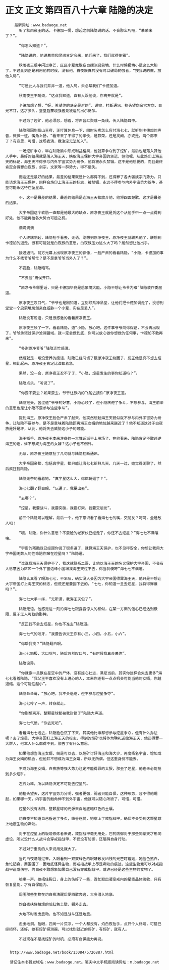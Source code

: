 # 正文 正文 第四百八十六章 陆隐的决定
        最新网址：www.badaoge.net
          听了秋雨夜王的话，卡德加一愣，想起之前陆隐说的话，不会那么巧吧，“慕荣来了？”。
      
          “你怎么知道？”。
      
          “陆隐说的，他说慕荣和灵阙肯定会来，他们来了，我们就得倒霉”。
      
          秋雨夜王眼中闪过寒芒，区区小辈竟敢妄自揣测启蒙境，什么时候极境小辈这么大胆了，不过此刻正是利用他的时候，没有他，白夜族真的没有可以破局的强者，“按我说的做，放他入局”。
      
          “可是此人与我们并非一道，他入局，未必帮我们”卡德加道。
      
          秋雨夜王不耐烦，“这点我知道，自有人跟他谈，你离开就是”。
      
          卡德加想了想，“好，希望你的决定是对的”，说完，挂断通讯，抬头望向帝宫方向，目光不甘，这才多久，堂堂启蒙境强者竟被逼的出尔反尔。
      
          不过为了焢矿，他必须忍，想着，将声音汇聚成一条线，传入陆隐耳中。
      
          陆隐刚回到紫山王府，正打算休息一下，同时头疼怎么应付海七七，就听到卡德加的声音，微微一怔，嘴角上扬，“看来来了不得了的家伙，是慕荣，还是灵阙，亦或是，两个都来了？有意思，可惜，这场表演，我注定无法加入”。
      
          一场焢矿争夺，早在陆隐脑中形成利益格局，他就算争夺到了焢矿，最后也是落入其他人手中，最好的结果就是落入海王天，换取海王保护大宇帝国的承诺，但他呢，从此烙印上海王天的标记，海王天不得参与内外宇宙实势力纷争，他将被永久禁锢，这不是他想要的，而且最终肯定会得罪白夜族，剑宗，文家等一群势力，得不偿失。
      
          而这还是最好的结果，最差的结果就是什么都得不到，还得罪了各大强族宗门势力，只能请求海王天保护，同样会烙印上海王天的标志，被禁锢，永远不得参与内外宇宙势力纷争，甚至可能永远待在坠星海。
      
          不，这不是最差的结果，最差的结果是连海王天都放弃他，他将四面楚歌，这才是最差的结果。
      
          大宇帝国这个软肋一直都是他最大的缺点，原净夜王就是凭这个从他手中一点一点得到好处，他不能再给各大势力可趁之机。
      
          滴滴滴滴
      
          个人终端响起，陆隐抬手看去，无语，刚想到原净夜王，原净夜王就联系他了，联想到卡德加的退走，很有可能就是白夜族的意思，白夜族压力这么大了吗？居然想让他出手。
      
          接通通讯，前方光幕上出现原净夜王的影像，一脸严肃的看着陆隐，“小隐，卡德加的事为什么不找爷爷帮忙？是不是拿爷爷当外人了？”。
      
          不要脸，陆隐暗骂。
      
          “不要脸”鬼侯开口。
      
          “原净爷爷哪里话，只是卡德加毕竟是启蒙境大能，小隐不想让爷爷为难”陆隐装作委屈道。
      
          原净夜王叹口气，“爷爷也是刚知道，立刻联系神品堂，让他们把卡德加调走了，没想到堂堂一个启蒙境居然亲自威胁一个小辈，实在是丢人”。
      
          陆隐没有说话，只是很感激的看着原净夜王。
      
          原净夜王顿了一下，看着陆隐，道“小隐，放心吧，这件事爷爷向你保证，不会再出现了，爷爷承诺过保护沧澜疆域，就一定会做到底，你可以放心做你想做的任何事，卡德加不敢再来”。
      
          “多谢原净爷爷”陆隐连忙感激。
      
          然后就是一堆没营养的废话，陆隐已经习惯了跟原净夜王绕圈子，反正他是真不想去焢星，相比起来，原净夜王肯定比谁都着急。
      
          果然，没一会，原净夜王忍不了了，“小隐，焢星发生的事你知道吗？”。
      
          陆隐点头，“听说了”。
      
          “你要不要去？如果要去，爷爷让族内的飞船去接你”原净夜王道。
      
          陆隐摇头，苦涩道“爷爷的好意，小隐心领了，但小隐厌倦了争斗，不想参与，海王前辈的意思也是让小隐不要参与这些争斗”。
      
          提到海王，原净夜王脸色严肃了起来，他突然想起海王天貌似就不参与内外宇宙势力纷争，让陆隐不要参与，是不是意味着陆隐距离海王女婿的地位越来越近了？他不知道这对于白夜族是好是坏，从此，他将失去威胁这小子的可能。
      
          海王插手，原净夜王本来准备的一大堆话派不上用场了，在他看来，陆隐肯定不敢违逆海王的话，谁不想成为海王的女婿？这小子也不例外。
      
          无奈，原净夜王随意扯了几句就与陆隐挂断通讯。
      
          大宇帝国帝都，包括真宇星，都只能让海七七新鲜几天，几天一过，她觉得无聊了，然后疯狂找陆隐。
      
          陆隐无奈的看着她，“真宇星这么大，你都玩遍了？”。
      
          海七七翻了翻白眼，“玩遍了，我要出去”。
      
          “去哪？”。
      
          “焢星，我要战斗，我要突破，我要打架，我要交朋友”。
      
          前三个陆隐可以理解，最后一个，他下意识看了看海七七的嘴，交朋友？呵呵，全是敌人吧！
      
          “喂，陆隐，你什么意思？不要脸的老家伙已经走了，你还不去焢星？”海七七不满嚷嚷。
      
          “宇宙的残酷我已经跟你说了很多遍了，就算海王天保护，也不见得安全，你想让我用大宇帝国无数人的性命陪你赌在焢星吗？”陆隐道。
      
          “谁说我海王天保护不了，我这就联系二哥，让他以海王天的名义保护大宇帝国，不会有人愿意因为区区一个外宇宙边缘小国跟我海王天过不去，你当我傻呀”海七七不满道。
      
          陆隐认真看了眼海七七，不笨嘛，确实没人会因为大宇帝国得罪海王天，他只是不想让大宇帝国打上海王天的标志，但谎还是要圆下去的，“七七，你知道一旦去焢星，我将得罪谁吗？”。
      
          海七七大手一挥，“无所谓，我海王天包了”。
      
          陆隐无语，他感觉这一刻的海七七跟露露惊人的相似，在某一方面的信心已经达到极限，属于无人可敌的那种。
      
          “反正我不会去焢星，你也不准去”陆隐道。
      
          海七七气的咬牙，“我要告诉父王你有小三，小四，小五，小六”。
      
          “你帮我找？”陆隐翻白眼。
      
          海七七怒极，大口喘气，随后忽然叹口气，“有时候我真羡慕你”。
      
          陆隐诧异。
      
          “你就像一具飘在星空中的尸体，没有雄心壮志，满足当前，其实你这样会失去更多”海七七看着陆隐，“我父王不喜欢没有上进心的人，本来你还有一点点机会可能当他的女婿，你越退缩，这个可能性越小”。
      
          陆隐耸耸肩，“放心吧，我不会退缩，但不参与焢星争夺”。
      
          海七七哼了一声，转身就走。
      
          “你别想离开，整颗星球都被我封锁了”陆隐大声道。
      
          海七七气愤，“你去死吧”。
      
          看着海七七远去，陆隐脸色沉了下来，其实他比谁都想参与焢星争夺，但有什么办法呢？去了焢星，大宇帝国打上海王天的标志，得到的焢矿也将作为聘礼送给海王天，他还得罪一大群人，他本人什么都得不到，那去了有什么意思。
      
          如果他想当海王女婿，倒是可以去，以焢矿讨好海王和海大少，再度扬名宇宙，增加成为海王女婿的机会，但他并不想成为海王女婿，所以无所谓，但这重身份不能丢。
      
          不成为海王女婿，白夜族等强大势力注定不能得罪的太狠，那去了焢星，他也未必能抢到多少焢矿。
      
          左右为难，所以陆隐决定不可能去焢星的。
      
          他抬头望天，这片宇宙势力分明，强者更强，弱者只能自保，这种形势，容不得他崛起，如果哪一天，内宇宙的触角伸不到外宇宙，他就可以随心所欲了，可惜，可惜。
      
          焢星外没有太阳，整颗星球的光源来自地底暗红色的土壤。
      
          灼白夜不知道自己昏迷了多久，临昏迷前，她穿上了戒指战甲，确保不会受到这颗星球上地底生物的嘶咬。
      
          对于在焢星上的极境修炼者来说，戒指战甲毫无用处，它的防御对于那些同辈天才形同虚设，所以没什么人战斗会穿戒指战甲，不仅没有防御，还阻碍自身行动。
      
          不过对于重伤的人来说用处就大了。
      
          当灼白夜清醒过来，入眼看到一双双绿色的眼睛散发凶残的光芒盯着她，她脸色煞白，急忙起身，周围围了一圈地底怪异生物，而戒指战甲上尽是嘶咬的痕迹，这些生物竟可以对戒指战甲造成伤害，灼白夜不敢想象如果自己没有穿戒指战甲，或许已经是这些生物的食物了。
      
          咳嗽一声，她捂住胸口，身上的伤好了一些，连忙取出凝空戒内的星能晶体吸收，只有恢复星能，才有自保能力。
      
          周围那些生物在灼白夜清醒后便四散奔逃，大多潜入地底。
      
          灼白夜扶住枯燥的暗红色土壁，朝外走去。
      
          大地不时发出震动，也不知是战斗还是地震。
      
          走出地洞，抬眼，四周一片荒凉，一个人都没有，灼白夜抬手，点开个人终端，可惜已经损坏，还好，她有焢矿探测器，可以找到就近的焢矿，有焢矿，就有人。
      
          不过现在不是找焢矿的时机，必须有自保能力再说。
      
      
      http://www.badaoge.net/book/13084/5726887.html
      
      请记住本书首发域名：www.badaoge.net。笔尖中文手机版阅读网址：m.badaoge.net